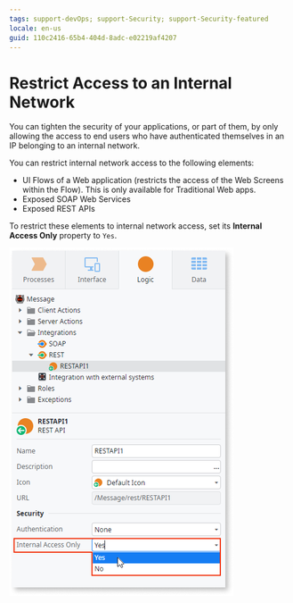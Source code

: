 ```yaml
---
tags: support-devOps; support-Security; support-Security-featured
locale: en-us
guid: 110c2416-65b4-404d-8adc-e02219af4207
---
```


# Restrict Access to an Internal Network


You can tighten the security of your applications, or part of them, by only allowing the access to end users who have authenticated themselves in an IP belonging to an internal network.

You can restrict internal network access to the following elements:

* UI Flows of a Web application (restricts the access of the Web Screens within the Flow). This is only available for Traditional Web apps.
* Exposed SOAP Web Services
* Exposed REST APIs

To restrict these elements to internal network access, set its **Internal Access Only** property to `Yes`.

![restrict internal network](images/internal-network-set-ss.png)
